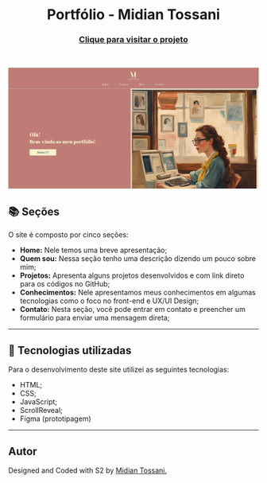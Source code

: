 <h1 align="center">
  Portfólio - Midian Tossani
</h1>

<h3 align="center"><a href="https://midiantossani.netlify.app/">Clique para visitar o projeto</a></h3>
<br>

![Homepage](images/home.jpg)

## 📚 Seções

O site é composto por cinco seções:

- **Home:** Nele temos uma breve apresentação;
- **Quem sou:** Nessa seção tenho uma descrição dizendo um pouco sobre mim;
- **Projetos:** Apresenta alguns projetos desenvolvidos e com link direto para os códigos no GitHub;
- **Conhecimentos:** Nele apresentamos meus conhecimentos em algumas tecnologias como o foco no front-end e UX/UI Design;
- **Contato:** Nesta seção, você pode entrar em contato e preencher um formulário para enviar uma mensagem direta;

---

## 💼 Tecnologias utilizadas

Para o desenvolvimento deste site utilizei as seguintes tecnologias:

- HTML;
- CSS;
- JavaScript;
- ScrollReveal;
- Figma (prototipagem)

---

<h2>Autor</h2>

<p>
 Designed and Coded with S2 by <a href="https://github.com/midiantossani">Midian Tossani.</a>
</p>
